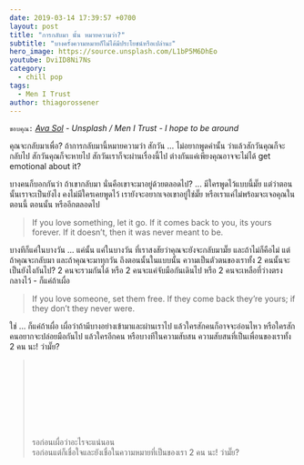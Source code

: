 ```yaml
---
date: 2019-03-14 17:39:57 +0700
layout: post
title: "การกลับมา นั้น หมายความว่า?"
subtitle: "บางครั้งความหมายก็ไม่ได้มีประโยชน์หรือเปล่านะ"
hero_image: https://source.unsplash.com/L1bP5M6DhEo
youtube: DviID8Ni7Ns
category:
  - chill pop
tags:
  - Men I Trust
author: thiagorossener
---
```

`ขอบคุณ:` *[Ava Sol](https://unsplash.com/@avasol) - Unsplash / Men I Trust - I hope to be around*

คุณจะกลับมาเพื่อ? ถ้าการกลับมานี้หมายความว่า สักวัน ... ไม่อยากพูดคำนั้น ว่าแล้วสักวันคุณก็จะกลับไป สักวันคุณก็จะหายไป สักวันเราก็จะผ่านเรื่องนี้ไป ต่างกันแค่เพียงคุณอาจจะไม่ได้ get emotional about it?

บางคนก็บอกกันว่า ถ้าเขากลับมา นั่นคือเขาจะมาอยู่ด้วยตลอดไป? ... มีใครพูดไว้แบบนี้มั๊ย แต่ว่าตอนนั้นเราจะเป็นยังไง คงไม่มีใครเคยพูดไว้ เรายังจะอยากเจอเขาอยู่ใช่มั๊ย หรือเราแค่ไม่พร้อมจะเจอคุณในตอนนี้ ตอนนั้น หรืออีกตลอดไป

> If you love something, let it go. If it comes back to you, its yours forever. If it doesn’t, then it was never meant to be.

บางทีก็แค่ในบางวัน ... แค่นั้น แค่ในบางวัน ที่เราสงสัยว่าคุณจะยังจะกลับมามั๊ย และถ้าไม่ก็คือไม่ แต่ถ้าคุณจะกลับมา และถ้าคุณจะมาทุกวัน ถึงตอนนั้นในแบบนั้น ความเป็นตัวตนของเราทั้ง 2 คนนั้นจะเป็นยังไงกันไป? 2 คนจะรวมกันได้ หรือ 2 คนจะแค่จับมือกันเดินไป หรือ 2 คนจะเหลือที่ว่างตรงกลางไว้ - ก็แค่ถ้าเผื่อ

>If you love someone, set them free. If they come back they’re yours; if they don’t they never were.

ใช่ ... ก็แค่ถ้าเผื่อ เผื่อว่าถ้ามีบางอย่างเข้ามาและผ่านเราไป แล้วใครสักคนก็อาจจะอ่อนไหว หรือใครสักคนอยากจะปล่อยมือกันไป แล้วใครอีกคน หรือบางทีในความสับสน ความสับสนที่เป็นเพื่อนของเราทั้ง 2 คน นะ! ว่ามั๊ย?
> รอก่อนเผื่อว่าอะไรจะแน่นอน <svg class="love"><use xlink:href="#icon-heart"></use></svg> รอก่อนแต่ก็เชื่อใจและยังเชื่อในความหมายที่เป็นของเรา 2 คน นะ! ว่ามั๊ย?
